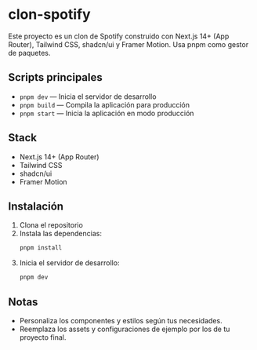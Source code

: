 # clon-spotify

Este proyecto es un clon de Spotify construido con Next.js 14+ (App Router), Tailwind CSS, shadcn/ui y Framer Motion. Usa pnpm como gestor de paquetes.

## Scripts principales

- `pnpm dev` — Inicia el servidor de desarrollo
- `pnpm build` — Compila la aplicación para producción
- `pnpm start` — Inicia la aplicación en modo producción

## Stack

- Next.js 14+ (App Router)
- Tailwind CSS
- shadcn/ui
- Framer Motion

## Instalación

1. Clona el repositorio
2. Instala las dependencias:
   ```sh
   pnpm install
   ```
3. Inicia el servidor de desarrollo:
   ```sh
   pnpm dev
   ```

## Notas

- Personaliza los componentes y estilos según tus necesidades.
- Reemplaza los assets y configuraciones de ejemplo por los de tu proyecto final.

